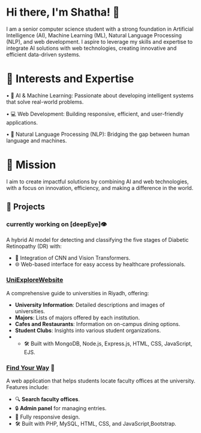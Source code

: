 # Hi there, I'm Shatha! 👋

I am a senior computer science student with a strong foundation in Artificial Intelligence (AI), Machine Learning (ML), Natural Language Processing (NLP), and web development. I aspire to leverage my skills and expertise to integrate AI solutions with web technologies, creating innovative and efficient data-driven systems.

# 🌟 Interests and Expertise
• 🤖 AI & Machine Learning: Passionate about developing intelligent systems that solve real-world problems.

• 💻 Web Development: Building responsive, efficient, and user-friendly applications.

• 🌱 Natural Language Processing (NLP): Bridging the gap between human language and machines.

# 🚀 Mission
I aim to create impactful solutions by combining AI and web technologies, with a focus on innovation, efficiency, and making a difference in the world.

## 🚀 Projects
### currently working on [deepEye]👁️ 
A hybrid AI model for detecting and classifying the five stages of Diabetic Retinopathy (DR) with:
- 🧠 Integration of CNN and Vision Transformers.
- 🌐 Web-based interface for easy access by healthcare professionals.

### [UniExploreWebsite](https://github.com/LayanAlrashoud/UniExploreWebsite)
A comprehensive guide to universities in Riyadh, offering:

- **University Information**: Detailed descriptions and images of universities.
- **Majors**: Lists of majors offered by each institution.
- **Cafes and Restaurants**: Information on on-campus dining options.
- **Student Clubs**: Insights into various student organizations.
- - 🛠️ Built with MongoDB, Node.js, Express.js, HTML, CSS, JavaScript, EJS.

### [Find Your Way](https://github.com/Shatha404/findYourWay) 🚪
A web application that helps students locate faculty offices at the university. Features include:
- 🔍 **Search faculty offices**.
- 🔒 **Admin panel** for managing entries.
- 📱 Fully responsive design.
- 🛠️ Built with PHP, MySQL, HTML, CSS, and JavaScript,Bootstrap.
